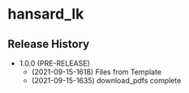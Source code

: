 # hansard_lk

## Release History

* 1.0.0 (PRE-RELEASE)
  *  (2021-09-15-1618) Files from Template
  *  (2021-09-15-1635) download_pdfs complete
